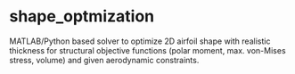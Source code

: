 # shape_optmization
MATLAB/Python based solver to optimize 2D airfoil shape with realistic thickness for structural objective functions (polar moment, max. von-Mises stress, volume) and given aerodynamic constraints.
